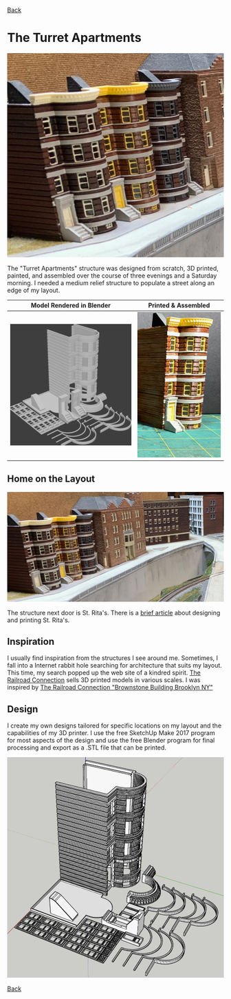 [Back](../structures.md)

# The Turret Apartments
![](modelTurretSetting0.png)

The "Turret Apartments" structure was designed from scratch, 3D printed, painted, and assembled over the course of three evenings and a Saturday morning. I needed a medium relief structure to populate a street along an edge of my layout.

Model Rendered in Blender           |   Printed & Assembled                
:----------------------------------:|:----------------------------------:
![Model](render_small.png)   |  ![Printed](modelTurretProfile1.png)


## Home on the Layout

![In the Neighborhood](modelTurrteSetting1.png)

The structure next door is St. Rita's. There is a [brief article](../buildingStRitaStartToFinish/buildingStRitaStartToFinish.md) about designing and printing St. Rita's.

## Inspiration

I usually find inspiration from the structures I see around me. Sometimes, I fall into a Internet rabbit hole searching for architecture that suits my layout. This time, my search popped up the web site of a kindred spirit. [The Railroad Connection](https://www.therailroadconnection.com) sells 3D printed models in various scales. I was inspired by [The Railroad Connection "Brownstone Building Brooklyn NY"](https://www.therailroadconnection.com/collections/buildings/products/1-160-n-scale-3d-printed-brownstone-building-brooklyn-ny)

## Design

I create my own designs tailored for specific locations on my layout and the capabilities of my 3D printer. I use the free SketchUp Make 2017 program for most aspects of the design and use the free Blender program for final processing and export as a .STL file that can be printed. 

![Screen Shot of SketchUp Model](modelTurretRender0.png)

[Back](../structures.md)
